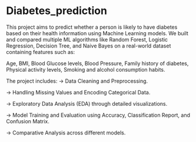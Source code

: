 # Diabetes_prediction
This project aims to predict whether a person is likely to have diabetes based on their health information using Machine Learning models.
We built and compared multiple ML algorithms like Random Forest, Logistic Regression, Decision Tree, and Naive Bayes on a real-world dataset containing features such as:

Age,
BMI, 
Blood Glucose levels, 
Blood Pressure, 
Family history of diabetes, 
Physical activity levels, 
Smoking and alcohol consumption habits.

The project includes:
-> Data Cleaning and Preprocessing.

-> Handling Missing Values and Encoding Categorical Data.

-> Exploratory Data Analysis (EDA) through detailed visualizations.

-> Model Training and Evaluation using Accuracy, Classification Report, and Confusion Matrix.

-> Comparative Analysis across different models.
